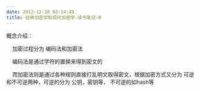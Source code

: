 ```yaml
---
date: 2012-12-28 02:14:49
title: 经典加密学和现代加密学-读书笔记-0
---
```



<p> 概念介绍： </p> 
<p> &nbsp; &nbsp; 加密过程分为 编码法和加密法 </p> 
<p> &nbsp; &nbsp; 编码法是通过字符的置换来得到密文的 </p> 
<p> &nbsp; &nbsp; 而加密法则是通过各种规则直接打乱明文取得密文，根据加密方式又分为 可逆和不可逆两种，可逆的分为 公钥，密钥等， 不可逆的如hash等 </p> 
<p> <br /> </p>